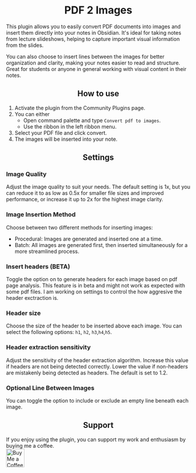 <h1 align="center">
	PDF 2 Images
</h1>

This plugin allows you to easily convert PDF documents into images and insert them directly into your notes in Obsidian. It's ideal for taking notes from lecture slideshows, helping to capture important visual information from the slides.

You can also choose to insert lines between the images for better organization and clarity, making your notes easier to read and structure. Great for students or anyone in general working with visual content in their notes.

<h2 align="center">
	How to use
</h2>

1. Activate the plugin from the Community Plugins page.
2. You can either
 	- Open command palette and type `Convert pdf to images`.
	- Use the ribbon in the left ribbon menu.
4. Select your PDF file and click convert.
5. The images will be inserted into your note.

<h2 align="center">
	Settings
</h2>

### Image Quality
Adjust the image quality to suit your needs. The default setting is 1x, but you can reduce it to as low as 0.5x for smaller file sizes and improved performance, or increase it up to 2x for the highest image clarity.

### Image Insertion Method
Choose between two different methods for inserting images:
- Procedural: Images are generated and inserted one at a time.
- Batch: All images are generated first, then inserted simultaneously for a more streamlined process.

### Insert headers (BETA)
Toggle the option on to generate headers for each image based on pdf page analysis.
This feature is in beta and might not work as expected with some pdf files. I am working on settings to control the how aggresive the header exctraction is.

### Header size
Choose the size of the header to be inserted above each image. You can select the following options: `h1`, `h2`, `h3`,`h4`,`h5`.

### Header extraction sensitivity
Adjust the sensitivity of the header extraction algorithm. Increase this value if headers are not being detected correctly. Lower the value if non-headers are mistakenly being detected as headers. The default is set to 1.2.

### Optional Line Between Images
You can toggle the option to include or exclude an empty line beneath each image. 


<h2 align="center">
	Support
</h2>

If you enjoy using the plugin, you can support my work and enthusiasm by buying me a coffee.<br>
<a href='https://ko-fi.com/Q5Q814LKGT' target='_blank'><img height='50' style='border:0px;height:50px;' src='https://storage.ko-fi.com/cdn/kofi3.png?v=3' border='0' alt='Buy Me a Coffee at ko-fi.com' /></a>
